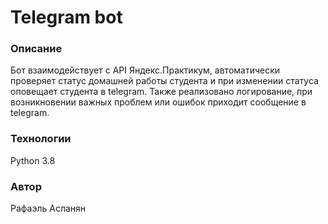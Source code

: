 # Telegram bot
### Описание
Бот взаимодействует с API Яндекс.Практикум, автоматически проверяет 
статус домашней работы студента и при изменении статуса оповещает студента в telegram.
Также реализовано логирование, при возникновении важных проблем или ошибок 
приходит сообщение в telegram.

### Технологии
Python 3.8

### Автор
Рафаэль Асланян
